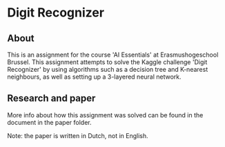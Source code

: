 # Digit Recognizer
## About
This is an assignment for the course 'AI Essentials' at Erasmushogeschool Brussel. This assignment attempts to solve the Kaggle challenge 'Digit Recognizer' by using algorithms such as a decision tree and K-nearest neighbours, as well as setting up a 3-layered neural network.

## Research and paper
More info about how this assignment was solved can be found in the document in the paper folder.

Note: the paper is written in Dutch, not in English.
